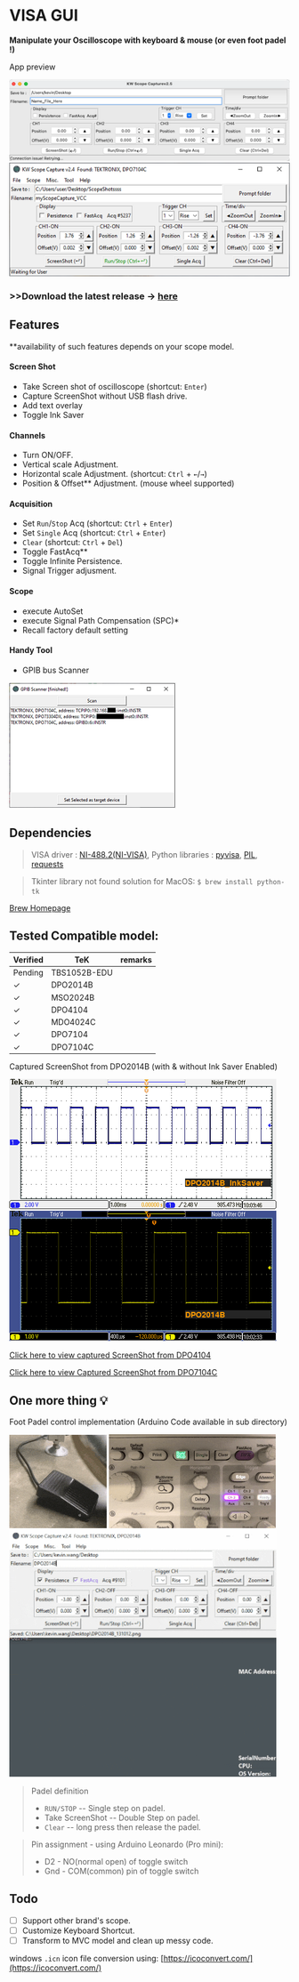 # VISA GUI
**Manipulate your Oscilloscope with keyboard & mouse (or even foot padel !)**

App preview

![mac_GUI screen shot](img/scrshot/macGUIv2.5.png)
![win_GUI screen shot](img/scrshot/v2.4scrshot.png)

### >>Download the latest release -> [here](https://github.com/kw81634dr/VISAGUI/releases)

## Features

**availability of such features depends on your scope model.

#### Screen Shot
* Take Screen shot of oscilloscope (shortcut: `Enter`)
* Capture ScreenShot without USB flash drive.
* Add text overlay
* Toggle Ink Saver

#### Channels
* Turn ON/OFF.
* Vertical scale Adjustment.
* Horizontal scale Adjustment. (shortcut: `Ctrl` + `←`/`→`)
* Position & Offset** Adjustment. (mouse wheel supported)

#### Acquisition
* Set `Run`/`Stop` Acq (shortcut: `Ctrl` + `Enter`)
* Set `Single` Acq (shortcut: `Ctrl` + `Enter`)
* `Clear` (shortcut: `Ctrl` + `Del`)
* Toggle FastAcq**
* Toggle Infinite Persistence.
* Signal Trigger adjusment. 

#### Scope
* execute AutoSet
* execute Signal Path Compensation (SPC)*
* Recall factory default setting

#### Handy Tool
* GPIB bus Scanner

![pic of GPIB Scanner](img/scrshot/GPIBScan.PNG)


## Dependencies
> VISA driver : [NI-488.2(NI-VISA)](https://www.ni.com/en-us/support/downloads/drivers/download.ni-488-2.html#306147), Python libraries : [pyvisa](https://pypi.org/project/PyVISA/),
[PIL](https://pypi.org/project/Pillow/),
[requests](https://pypi.org/project/requests/)

> Tkinter library not found solution for MacOS: `$ brew install python-tk`


[Brew Homepage](https://brew.sh/)

## Tested Compatible model:

|Verified| TeK           | remarks  |
|--------|---------------|---|
|Pending | TBS1052B-EDU  |   |
|&check; | DPO2014B      |   |
|&check; | MSO2024B      |   |
|&check; | DPO4104       |   |
|&check; | MDO4024C      |   |
|&check; | DPO7104       |   |
|&check; | DPO7104C      |   |

Captured ScreenShot from DPO2014B (with & without Ink Saver Enabled)

![pic of Ink Saver](img/scrshot/DPO2014B_InkSaver.png)
![Scope screen shot](img/scrshot/DPO2014B.png)

[Click here to view captured ScreenShot from DPO4104](img/scrshot/DPO4104.png)

[Click here to view Captured ScreenShot from DPO7104C](img/scrshot/test.png)

## One more thing :bulb:
Foot Padel control implementation (Arduino Code available in sub directory)

![Foot Padel](img/scrshot/footPadel_gif.gif)
![Scope RUN/STOP](img/scrshot/Scoperunstop_gif.gif)
![Animation](img/scrshot/AppAnimation_gif.gif)

> Padel definition
> * `RUN/STOP` -- Single step on padel.
> *  Take ScreenShot -- Double Step on padel.
> * `Clear` -- long press then release the padel.


> Pin assignment - using Arduino Leonardo (Pro mini):
>* D2 - NO(normal open) of toggle switch
>* Gnd - COM(common) pin of toggle switch


## Todo
- [ ] Support other brand's scope.
- [ ] Customize Keyboard Shortcut.
- [ ] Transform to MVC model and clean up messy code.

windows `.icn` icon file conversion using: [https://icoconvert.com/](https://icoconvert.com/)